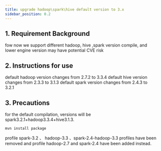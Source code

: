 ```yaml
---
title: upgrade hadoop\spark\hive default version to 3.x
sidebar_position: 0.2
---
```


## 1. Requirement Background
fow now we support different hadoop, hive ,spark version compile, and lower engine version may have potential CVE risk

## 2. Instructions for use
default hadoop version changes from 2.7.2 to 3.3.4
default hive version changes from 2.3.3 to 3.1.3
default spark version changes from 2.4.3 to 3.2.1


## 3. Precautions
for the default compilation, versions will be spark3.2.1+hadoop3.3.4+hive3.1.3.
```
mvn install package
```
profile spark-3.2 、 hadoop-3.3 、spark-2.4-hadoop-3.3 profiles have been removed and profile hadoop-2.7 and spark-2.4 have been added instead.